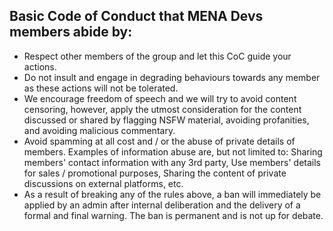 ## Basic Code of Conduct that MENA Devs members abide by:

* Respect other members of the group and let this CoC guide your actions.
* Do not insult and engage in degrading behaviours towards any member as these actions will not be tolerated.
* We encourage freedom of speech and we will try to avoid content censoring, however, apply the utmost consideration for the content discussed or shared by flagging NSFW material, avoiding profanities, and avoiding malicious commentary.
* Avoid spamming at all cost and / or the abuse of private details of members. Examples of information abuse are, but not limited to: Sharing members' contact information with any 3rd party, Use members' details for sales / promotional purposes, Sharing the content of private discussions on external platforms, etc.
* As a result of breaking any of the rules above, a ban will immediately be applied by an admin after internal deliberation and the delivery of a formal and final warning. The ban is permanent and is not up for debate.
